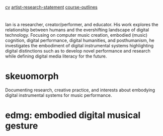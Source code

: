 <!-- ![alt text for screen readers](assets/Lightening.jpeg "Text to show on mouseover") -->
<!-- <p style = "background-image"><img  src="assets/Lightening.jpeg" alt="foo" title="title" /></p> -->
 <!-- <p style="background-image: url('assets/Lightening.jpeg');">  -->
[cv](docs/IanJarvis_2024-r.pdf) [artist-research-statement](docs/a-rstatement.md) [course-outlines](docs/course-outlines.md)
#
Ian is a researcher, creator/performer, and educator. His work explores the relationship between humans and the evershifting landscape of digital technology. Focusing on computer music creation, embodied (music) cognition, digital performance, digital humanities, and posthumanism, he investigates the embodiment of digital instrumental systems highlighting digital distinctions such as to develop novel performance and research while defining digital media literacy for the future.  
 
# skeuomorph
Documenting research, creative practice, and interests about embodying digital instrumental systems for music performance. 
# edmg: embodied digital musical gesture 




